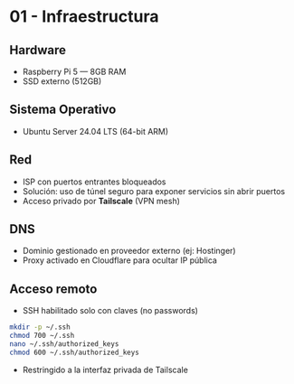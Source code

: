 
# 01 - Infraestructura

## Hardware
- Raspberry Pi 5 — 8GB RAM
- SSD externo (512GB)

## Sistema Operativo
- Ubuntu Server 24.04 LTS (64-bit ARM)

## Red
- ISP con puertos entrantes bloqueados
- Solución: uso de túnel seguro para exponer servicios sin abrir puertos
- Acceso privado por **Tailscale** (VPN mesh)

## DNS
- Dominio gestionado en proveedor externo (ej: Hostinger)
- Proxy activado en Cloudflare para ocultar IP pública

## Acceso remoto
- SSH habilitado solo con claves (no passwords)

```bash
mkdir -p ~/.ssh
chmod 700 ~/.ssh
nano ~/.ssh/authorized_keys
chmod 600 ~/.ssh/authorized_keys
```

- Restringido a la interfaz privada de Tailscale
